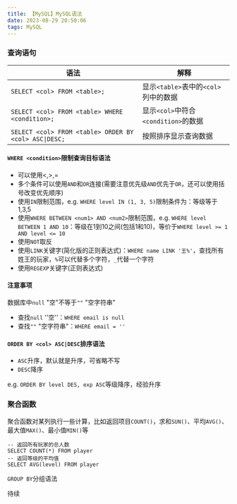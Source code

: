```yaml
---
title: 【MySQL】MySQL语法
date: 2023-08-29 20:50:06
tags: MySQL
---
```


### 查询语句

| 语法                                                | 解释                                 |
| --------------------------------------------------- | ------------------------------------ |
| `SELECT <col> FROM <table>;`                        | 显示`<table>`表中的`<col>`列中的数据 |
| `SELECT <col> FROM <table> WHERE <condition>;`      | 显示`<col>`中符合`<condition>`的数据 |
| `SELECT <col> FROM <table> ORDER BY <col> ASC\|DESC;` | 按照排序显示查询数据                 |

#### `WHERE <condition>`限制查询目标语法

- 可以使用<,>,=
- 多个条件可以使用`AND`和`OR`连接(需要注意优先级`AND`优先于`OR`，还可以使用括号改变优先顺序)
- 使用`IN`限制范围，e.g. `WHERE level IN (1, 3, 5)`限制条件为：等级等于1,3,5
- 使用`WHERE BETWEEN <num1> AND <num2>`限制范围，e.g. `WHERE level BETWEEN 1 AND 10`：等级在1到10之间(包括1和10)，等价于`WHERE level >= 1 AND level <= 10`
- 使用`NOT`取反
- 使用`LINK`关键字(简化版的正则表达式)：`WHERE name LINK '王%'`，查找所有姓王的玩家，`%`可以代替多个字符，`_`代替一个字符
- 使用`REGEXP`关键字(正则表达式)

#### 注意事项

数据库中`null` "空"不等于`""` "空字符串"

- 查找`null` ''空''：`WHERE email is null`
- 查找`""` "空字符串"：`WHERE email = ''`

#### `ORDER BY <col> ASC|DESC`排序语法

- `ASC`升序，默认就是升序，可省略不写
- `DESC`降序

e.g. `ORDER BY level DES, exp ASC`等级降序，经验升序

### 聚合函数

聚合函数对某列执行一些计算，比如返回项目`COUNT()`，求和`SUN()`、平均`AVG()`、最大值`MAX()`、最小值`MIN()`等

```mysql
-- 返回所有玩家的总人数
SELECT COUNT(*) FROM player
-- 返回等级的平均值
SELECT AVG(level) FROM player
```

`GROUP BY`分组语法

待续
